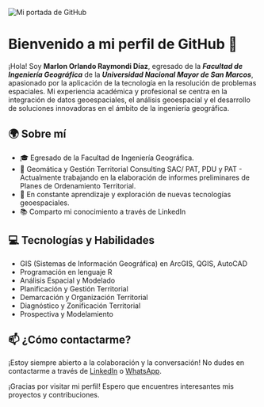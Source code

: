 ![Mi portada de GitHub](https://www.dropbox.com/scl/fi/fkt24q589s1fazh7n75xu/geo.marlonraymondi-unmsm.edu.pe-5.png?rlkey=pfuyozpfl75nr0abei671xloc&dl=1)

# Bienvenido a mi perfil de GitHub 👋

¡Hola! Soy **Marlon Orlando Raymondi Díaz**, egresado de la ***Facultad de Ingeniería Geográfica*** de la ***Universidad Nacional Mayor de San Marcos***, apasionado por la aplicación de la tecnología en la resolución de problemas espaciales. Mi experiencia académica y profesional se centra en la integración de datos geoespaciales, el análisis geoespacial y el desarrollo de soluciones innovadoras en el ámbito de la ingeniería geográfica.

## 🌍 Sobre mí

- 🎓 Egresado de la Facultad de Ingeniería Geográfica.
- 💼 Geomática y Gestión Territorial Consulting SAC/ PAT, PDU y PAT - Actualmente trabajando en la elaboración de informes preliminares de Planes de Ordenamiento Territorial.
- 🚀 En constante aprendizaje y exploración de nuevas tecnologías geoespaciales.
- 📚 Comparto mi conocimiento a través de LinkedIn

## 💻 Tecnologías y Habilidades

- GIS (Sistemas de Información Geográfica) en ArcGIS, QGIS, AutoCAD
- Programación en lenguaje R
- Análisis Espacial y Modelado
- Planificación y Gestión Territorial
- Demarcación y Organización Territorial
- Diagnóstico y Zonificación Territorial
- Prospectiva y Modelamiento

## 📫 ¿Cómo contactarme?

¡Estoy siempre abierto a la colaboración y la conversación! No dudes en contactarme a través de [LinkedIn](https://www.linkedin.com/in/marlonraymondi/) o [WhatsApp](https://wa.me/51987594987).

¡Gracias por visitar mi perfil! Espero que encuentres interesantes mis proyectos y contribuciones.
